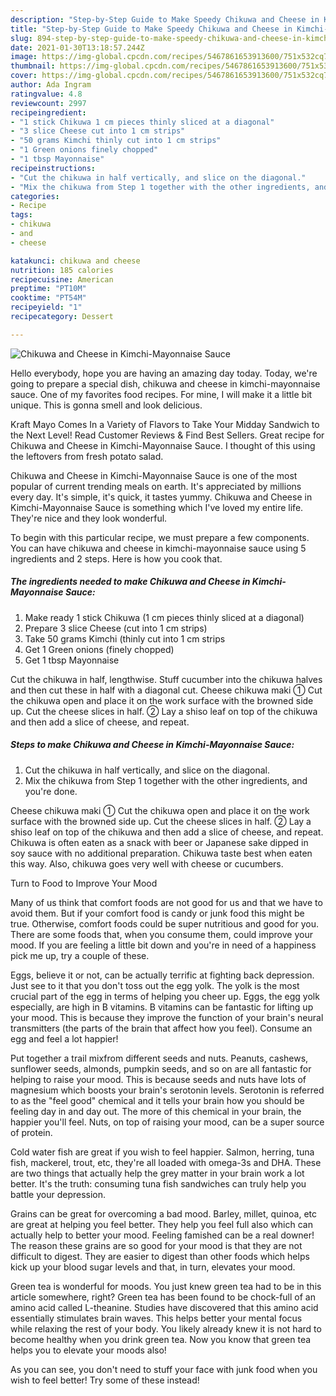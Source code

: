 ```yaml
---
description: "Step-by-Step Guide to Make Speedy Chikuwa and Cheese in Kimchi-Mayonnaise Sauce"
title: "Step-by-Step Guide to Make Speedy Chikuwa and Cheese in Kimchi-Mayonnaise Sauce"
slug: 894-step-by-step-guide-to-make-speedy-chikuwa-and-cheese-in-kimchi-mayonnaise-sauce
date: 2021-01-30T13:18:57.244Z
image: https://img-global.cpcdn.com/recipes/5467861653913600/751x532cq70/chikuwa-and-cheese-in-kimchi-mayonnaise-sauce-recipe-main-photo.jpg
thumbnail: https://img-global.cpcdn.com/recipes/5467861653913600/751x532cq70/chikuwa-and-cheese-in-kimchi-mayonnaise-sauce-recipe-main-photo.jpg
cover: https://img-global.cpcdn.com/recipes/5467861653913600/751x532cq70/chikuwa-and-cheese-in-kimchi-mayonnaise-sauce-recipe-main-photo.jpg
author: Ada Ingram
ratingvalue: 4.8
reviewcount: 2997
recipeingredient:
- "1 stick Chikuwa 1 cm pieces thinly sliced at a diagonal"
- "3 slice Cheese cut into 1 cm strips"
- "50 grams Kimchi thinly cut into 1 cm strips"
- "1 Green onions finely chopped"
- "1 tbsp Mayonnaise"
recipeinstructions:
- "Cut the chikuwa in half vertically, and slice on the diagonal."
- "Mix the chikuwa from Step 1 together with the other ingredients, and you&#39;re done."
categories:
- Recipe
tags:
- chikuwa
- and
- cheese

katakunci: chikuwa and cheese 
nutrition: 185 calories
recipecuisine: American
preptime: "PT10M"
cooktime: "PT54M"
recipeyield: "1"
recipecategory: Dessert

---
```



![Chikuwa and Cheese in Kimchi-Mayonnaise Sauce](https://img-global.cpcdn.com/recipes/5467861653913600/751x532cq70/chikuwa-and-cheese-in-kimchi-mayonnaise-sauce-recipe-main-photo.jpg)

Hello everybody, hope you are having an amazing day today. Today, we're going to prepare a special dish, chikuwa and cheese in kimchi-mayonnaise sauce. One of my favorites food recipes. For mine, I will make it a little bit unique. This is gonna smell and look delicious.

Kraft Mayo Comes In a Variety of Flavors to Take Your Midday Sandwich to the Next Level! Read Customer Reviews &amp; Find Best Sellers. Great recipe for Chikuwa and Cheese in Kimchi-Mayonnaise Sauce. I thought of this using the leftovers from fresh potato salad.

Chikuwa and Cheese in Kimchi-Mayonnaise Sauce is one of the most popular of current trending meals on earth. It's appreciated by millions every day. It's simple, it's quick, it tastes yummy. Chikuwa and Cheese in Kimchi-Mayonnaise Sauce is something which I've loved my entire life. They're nice and they look wonderful.


To begin with this particular recipe, we must prepare a few components. You can have chikuwa and cheese in kimchi-mayonnaise sauce using 5 ingredients and 2 steps. Here is how you cook that.

<!--inarticleads1-->

##### The ingredients needed to make Chikuwa and Cheese in Kimchi-Mayonnaise Sauce:

1. Make ready 1 stick Chikuwa (1 cm pieces thinly sliced at a diagonal)
1. Prepare 3 slice Cheese (cut into 1 cm strips)
1. Take 50 grams Kimchi (thinly cut into 1 cm strips
1. Get 1 Green onions (finely chopped)
1. Get 1 tbsp Mayonnaise


Cut the chikuwa in half, lengthwise. Stuff cucumber into the chikuwa halves and then cut these in half with a diagonal cut. Cheese chikuwa maki ① Cut the chikuwa open and place it on the work surface with the browned side up. Cut the cheese slices in half. ② Lay a shiso leaf on top of the chikuwa and then add a slice of cheese, and repeat. 

<!--inarticleads2-->

##### Steps to make Chikuwa and Cheese in Kimchi-Mayonnaise Sauce:

1. Cut the chikuwa in half vertically, and slice on the diagonal.
1. Mix the chikuwa from Step 1 together with the other ingredients, and you&#39;re done.


Cheese chikuwa maki ① Cut the chikuwa open and place it on the work surface with the browned side up. Cut the cheese slices in half. ② Lay a shiso leaf on top of the chikuwa and then add a slice of cheese, and repeat. Chikuwa is often eaten as a snack with beer or Japanese sake dipped in soy sauce with no additional preparation. Chikuwa taste best when eaten this way. Also, chikuwa goes very well with cheese or cucumbers. 

Turn to Food to Improve Your Mood


Many of us think that comfort foods are not good for us and that we have to avoid them. But if your comfort food is candy or junk food this might be true. Otherwise, comfort foods could be super nutritious and good for you. There are some foods that, when you consume them, could improve your mood. If you are feeling a little bit down and you're in need of a happiness pick me up, try a couple of these.

Eggs, believe it or not, can be actually terrific at fighting back depression. Just see to it that you don't toss out the egg yolk. The yolk is the most crucial part of the egg in terms of helping you cheer up. Eggs, the egg yolk especially, are high in B vitamins. B vitamins can be fantastic for lifting up your mood. This is because they improve the function of your brain's neural transmitters (the parts of the brain that affect how you feel). Consume an egg and feel a lot happier!

Put together a trail mixfrom different seeds and nuts. Peanuts, cashews, sunflower seeds, almonds, pumpkin seeds, and so on are all fantastic for helping to raise your mood. This is because seeds and nuts have lots of magnesium which boosts your brain's serotonin levels. Serotonin is referred to as the "feel good" chemical and it tells your brain how you should be feeling day in and day out. The more of this chemical in your brain, the happier you'll feel. Nuts, on top of raising your mood, can be a super source of protein.

Cold water fish are great if you wish to feel happier. Salmon, herring, tuna fish, mackerel, trout, etc, they're all loaded with omega-3s and DHA. These are two things that actually help the grey matter in your brain work a lot better. It's the truth: consuming tuna fish sandwiches can truly help you battle your depression. 

Grains can be great for overcoming a bad mood. Barley, millet, quinoa, etc are great at helping you feel better. They help you feel full also which can actually help to better your mood. Feeling famished can be a real downer! The reason these grains are so good for your mood is that they are not difficult to digest. They are easier to digest than other foods which helps kick up your blood sugar levels and that, in turn, elevates your mood.

Green tea is wonderful for moods. You just knew green tea had to be in this article somewhere, right? Green tea has been found to be chock-full of an amino acid called L-theanine. Studies have discovered that this amino acid essentially stimulates brain waves. This helps better your mental focus while relaxing the rest of your body. You likely already knew it is not hard to become healthy when you drink green tea. Now you know that green tea helps you to elevate your moods also!

As you can see, you don't need to stuff your face with junk food when you wish to feel better! Try some of these instead!

